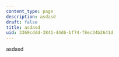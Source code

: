 ```yaml
---
content_type: page
description: asdasd
draft: false
title: asdasd
uid: 3369cddd-3841-44d6-bf74-f8ec34b2641d
---
```

asdasd